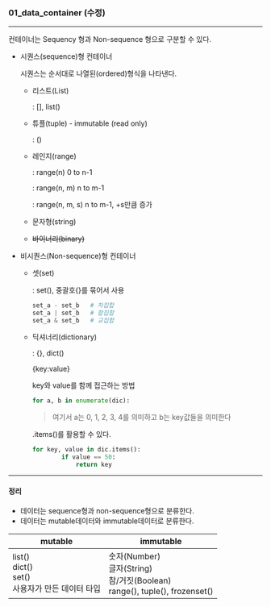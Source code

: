 ### 01_data_container (수정)

___

컨테이너는 Sequency 형과  Non-sequence 형으로 구분할 수 있다.



* 시퀀스(sequence)형 컨테이너

  시퀀스는 순서대로 나열된(ordered)형식을 나타낸다.

  * 리스트(List)

    : [], list()

    

  * 튜플(tuple) - immutable (read only)

    : ()

    

  * 레인지(range)

    : range(n)					  0 to n-1

    : range(n, m)				n to m-1

    : range(n, m, s)			n to m-1, +s만큼 증가

    

  * 문자형(string)

  * ~~바이너리(binary)~~



* 비시퀀스(Non-sequence)형 컨테이너

  * 셋(set)

    : set(), 중괄호{}를 묶어서 사용

    ```python
    set_a - set_b	# 차집합
    set_a | set_b	# 합집합
    set_a & set_b	# 교집합
    ```

    

  * 딕셔너리(dictionary)

    : {}, dict()

    {key:value}

    key와 value를 함께 접근하는 방법

    ```python
    for a, b in enumerate(dic):
    ```

    > 여기서 a는 0, 1, 2, 3, 4를 의미하고 b는 key값들을 의미한다
    
    .items()를 활용할 수 있다.
    
    ```python
    for key, value in dic.items(): 
            if value == 50:
                return key
    ```
    
    

___

#### 정리

* 데이터는 sequence형과 non-sequence형으로 분류한다.
* 데이터는 mutable데이터와 immutable데이터로 분류한다.



| mutable                                                      | immutable                                                    |
| ------------------------------------------------------------ | ------------------------------------------------------------ |
| list()<br />dict()<br />set()<br />사용자가 만든 데이터 타입 | 숫자(Number)<br />글자(String)<br />참/거짓(Boolean)<br />range(), tuple(), frozenset() |



